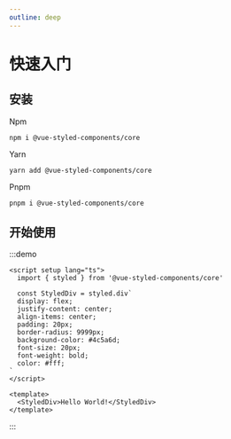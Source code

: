 ```yaml
---
outline: deep
---
```


# 快速入门

## 安装

Npm

```shell
npm i @vue-styled-components/core
```

Yarn

```shell
yarn add @vue-styled-components/core
```

Pnpm

```shell
pnpm i @vue-styled-components/core
```

## 开始使用

:::demo

```vue
<script setup lang="ts">
  import { styled } from '@vue-styled-components/core'

  const StyledDiv = styled.div`
  display: flex;
  justify-content: center;
  align-items: center;
  padding: 20px;
  border-radius: 9999px;
  background-color: #4c5a6d;
  font-size: 20px;
  font-weight: bold;
  color: #fff;
`
</script>

<template>
  <StyledDiv>Hello World!</StyledDiv>
</template>
```

:::
